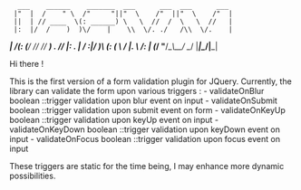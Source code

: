 
      ___    ______    _______  ___      ___  ___      ___ 
     |"  |  /    " \  /"     "||"  \    /"  ||"  \    /"  |
     ||  | // ____  \(: ______) \   \  //  /  \   \  //   |
     |:  |/  /    )  )\/    |    \\  \/. ./   /\\  \/.    |
  ___|  /(: (____/ // // ___)     \.    //   |: \.        |
 /  :|_/ )\         \(:  (         \\   /    |.  \    /:  |
(_______/  \"____/\__\\__/          \__/     |___|\__/|___|
                                                           

Hi there !

This is the first version of a form validation plugin for JQuery.
Currently, the library can validate the form upon various triggers :
    - validateOnBlur boolean ::trigger validation upon blur event on input
    - validateOnSubmit boolean ::trigger validation upon submit event on form
    - validateOnKeyUp boolean ::trigger validation upon keyUp event on input
    - validateOnKeyDown boolean ::trigger validation upon keyDown event on input
    - validateOnFocus boolean ::trigger validation upon focus event on input

These triggers are static for the time being, I may enhance more dynamic possibilities.

